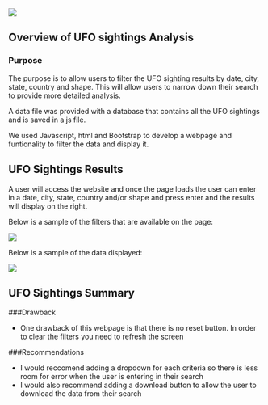 <img src="https://github.com/andralobo/Module11-Challenge/blob/main/static/images/nasa2.jpg?raw=true">

## Overview of UFO sightings Analysis
### Purpose


The purpose is to allow users to filter the UFO sighting results by date, city, state, country and shape. This will allow users to narrow down their search to provide more detailed analysis.

A data file was provided with a database that contains all the UFO sightings and is saved in a js file.

We used Javascript, html and Bootstrap to develop a webpage and funtionality to filter the data and display it.





## UFO Sightings Results

A user will access the website and once the page loads the user can enter in a date, city, state, country and/or shape and press enter and the results will display on the right.

Below is a sample of the filters that are available on the page:

<img src="https://github.com/andralobo/Module11-Challenge/blob/main/static/images/filters.png?raw=true">

Below is a sample of the data displayed:

<img src="https://github.com/andralobo/Module11-Challenge/blob/main/static/images/data.png?raw=true">

## UFO Sightings Summary

###Drawback
 -  One drawback of this webpage is that there is no reset button.  In order to clear the filters you need to refresh the screen

###Recommendations
 -  I would reccomend adding a dropdown for each criteria so there is less room for error when the user is entering in their search
 -  I would also recommend adding a download button to allow the user to download the data from their search
